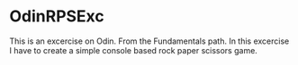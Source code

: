 # OdinRPSExc

This is an excercise on Odin.
From the Fundamentals path.
In this excercise I have to create a simple console based rock paper scissors game.